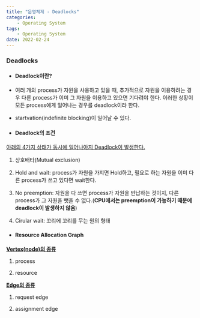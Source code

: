 ```yaml
---
title: "운영체제 - Deadlocks"
categories:
    - Operating System
tags:
    - Operating System
date: 2022-02-24
---
```


### Deadlocks 

* #### Deadlock이란?

- 여러 개의 process가 자원을 사용하고 있을 때, 추가적으로 자원을 이용하려는 경우 다른 process가 이미 그 자원을 이용하고 있으면 기다려야 한다. 이러한 상황이 모든 process에게 일어나는 경우를 deadlock이라 한다.

- startvation(indefinite blocking)이 일어날 수 있다.


* #### Deadlock의 조건

<u>아래의 4가지 상태가 동시에 일어나야지 Deadlock이 발생한다.</u>

1. 상호배타(Mutual exclusion)

2. Hold and wait: process가 자원을 가지면 Hold하고, 필요로 하는 자원을 이미 다른 process가 쓰고 있다면 wait한다.

3. No preemption: 자원을 다 쓰면 process가 자원을 반납하는 것이지, 다른 process가 그 자원을 뺏을 수 없다.(**CPU에서는 preemption이 가능하기 때문에 deadlock이 발생하지 않음**)

4. Cirular wait: 꼬리에 꼬리를 무는 원의 형태 


* #### Resource Allocation Graph

<u>**Vertex(node)의 종류**</u>

1. process

2. resource 


<u>**Edge의 종류**</u>

1. request edge

2. assignment edge

